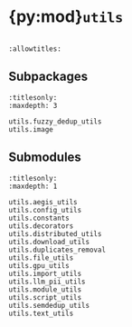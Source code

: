 # {py:mod}`utils`

```{py:module} utils
```

```{autodoc2-docstring} utils
:allowtitles:
```

## Subpackages

```{toctree}
:titlesonly:
:maxdepth: 3

utils.fuzzy_dedup_utils
utils.image
```

## Submodules

```{toctree}
:titlesonly:
:maxdepth: 1

utils.aegis_utils
utils.config_utils
utils.constants
utils.decorators
utils.distributed_utils
utils.download_utils
utils.duplicates_removal
utils.file_utils
utils.gpu_utils
utils.import_utils
utils.llm_pii_utils
utils.module_utils
utils.script_utils
utils.semdedup_utils
utils.text_utils
```
